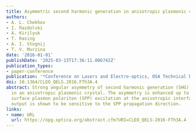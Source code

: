 ```yaml
---
title: Asymmetric second harmonic generation in anisotropic plasmonic crystals
authors:
- A. L. Chekhov
- I. Razdolski
- A. Kirilyuk
- T. Rasing
- A. I. Stognij
- T. V. Murzina
date: '2016-01-01'
publishDate: '2025-03-15T17:36:11.006742Z'
publication_types:
- paper-conference
publication: '*Conference on Lasers and Electro-optics, OSA Technical Digest (online)*'
doi: 10.1364/CLEO_QELS.2016.FTh3A.4
abstract: Strong angular asymmetry of second harmonic generation (SHG) is observed
  in an anisotropic plasmonic crystal. The asymmetry is enhanced up to 95% by the
  surface plasmon polariton (SPP) excitation at the anisotropic interface. The SHG
  output is shown to be sensitive to the SPP propagation direction.
links:
- name: URL
  url: https://opg.optica.org/abstract.cfm?URI=CLEO_QELS-2016-FTh3A.4
---
```

